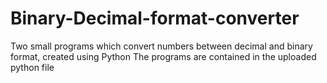 # Binary-Decimal-format-converter
Two small programs which convert numbers between decimal and binary format, created using Python
The programs are contained in the uploaded python file
